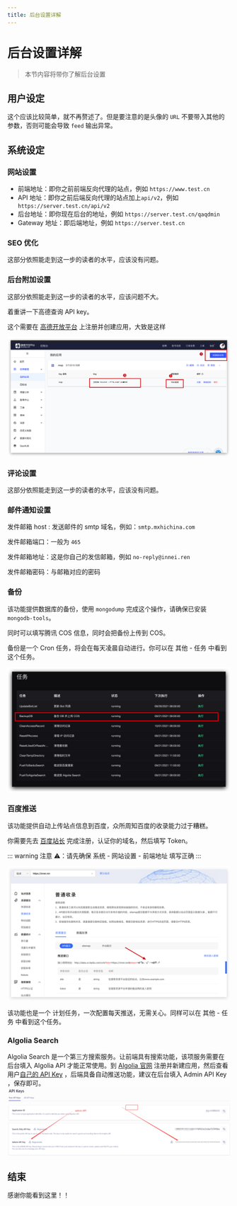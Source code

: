 ```yaml
---
title: 后台设置详解
---
```


# 后台设置详解

> 本节内容将带你了解后台设置

## 用户设定

这个应该比较简单，就不再赘述了。但是要注意的是头像的 `URL` 不要带入其他的参数，否则可能会导致 `feed` 输出异常。

## 系统设定

### 网站设置

- 前端地址：即你之前前端反向代理的站点，例如 `https://www.test.cn`
- API 地址：即你之前后端反向代理的站点加上`api/v2`，例如 `https://server.test.cn/api/v2 `
- 后台地址：即你现在后台的地址，例如 `https://server.test.cn/qaqdmin`
- Gateway 地址：即后端地址，例如 `https://server.test.cn`

### SEO 优化

这部分依照能走到这一步的读者的水平，应该没有问题。

### 后台附加设置

这部分依照能走到这一步的读者的水平，应该问题不大。

着重讲一下高德查询 API key。

这个需要在 [高德开放平台](https://lbs.amap.com/) 上注册并创建应用，大致是这样

![](https://raw.githubusercontent.com/mx-space/docs-images/master/images/G7De6D.png)

### 评论设置

这部分依照能走到这一步的读者的水平，应该没有问题。

### 邮件通知设置

发件邮箱 host : 发送邮件的 smtp 域名，例如：`smtp.mxhichina.com`

发件邮箱端口：一般为 `465`

发件邮箱地址：这是你自己的发信邮箱，例如 `no-reply@innei.ren`

发件邮箱密码：与邮箱对应的密码

### 备份

该功能提供数据库的备份，使用 `mongodump` 完成这个操作，请确保已安装 `mongodb-tools`。

同时可以填写腾讯 COS 信息，同时会把备份上传到 COS。

备份是一个 Cron 任务，将会在每天凌晨自动进行。你可以在 其他 - 任务 中看到这个任务。

![](https://raw.githubusercontent.com/mx-space/docs-images/master/images/AfN20h.png)

### 百度推送

该功能提供自动上传站点信息到百度，众所周知百度的收录能力过于糟糕。

你需要先去 [百度站长](https://ziyuan.baidu.com/linksubmit/index) 完成注册，认证你的域名，然后填写 Token。

::: warning
注意 ⚠️：请先确保 系统 - 网站设置 - 前端地址 填写正确
:::

![](https://raw.githubusercontent.com/mx-space/docs-images/master/images/zEgXj5.png)

该功能也是一个 计划任务，一次配置每天推送，无需关心。同样可以在 其他 - 任务 中看到这个任务。

### Algolia Search

Algolia Search 是一个第三方搜索服务。让前端具有搜索功能，该项服务需要在后台填入 Algolia API 才能正常使用。到 [Algolia 官网](https://www.algolia.com/) 注册并新建应用，然后查看用户[自己的 API Key](https://www.algolia.com/account/api-keys/) ，后端具备自动推送功能，建议在后台填入 Admin API Key ，保存即可。
![](https://raw.githubusercontent.com/mx-space/docs-images/master/images/algolia.png)

## 结束

感谢你能看到这里！！
